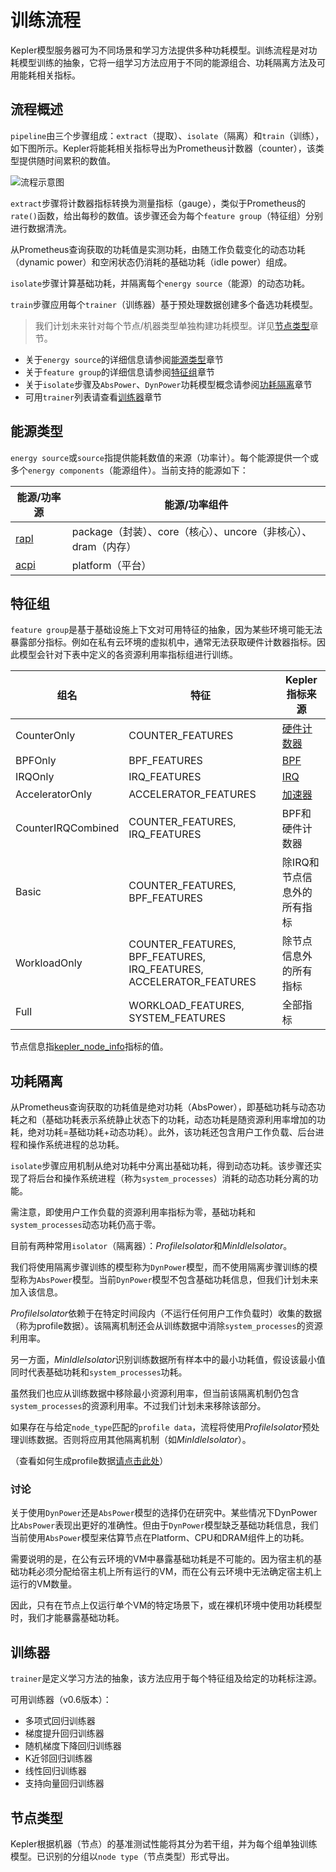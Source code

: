 # 训练流程

Kepler模型服务器可为不同场景和学习方法提供多种功耗模型。训练流程是对功耗模型训练的抽象，它将一组学习方法应用于不同的能源组合、功耗隔离方法及可用能耗相关指标。

## 流程概述

`pipeline`由三个步骤组成：`extract`（提取）、`isolate`（隔离）和`train`（训练），如下图所示。Kepler将能耗相关指标导出为Prometheus计数器（counter），该类型提供随时间累积的数值。

![流程示意图](../fig/pipeline_plot.png)

`extract`步骤将计数器指标转换为测量指标（gauge），类似于Prometheus的`rate()`函数，给出每秒的数值。该步骤还会为每个`feature group`（特征组）分别进行数据清洗。

从Prometheus查询获取的功耗值是实测功耗，由随工作负载变化的动态功耗（dynamic power）和空闲状态仍消耗的基础功耗（idle power）组成。

`isolate`步骤计算基础功耗，并隔离每个`energy source`（能源）的动态功耗。

`train`步骤应用每个`trainer`（训练器）基于预处理数据创建多个备选功耗模型。

> 我们计划未来针对每个节点/机器类型单独构建功耗模型。详见[节点类型](#node-type)章节。

- 关于`energy source`的详细信息请参阅[能源类型](#energy-source)章节
- 关于`feature group`的详细信息请参阅[特征组](#feature-group)章节  
- 关于`isolate`步骤及`AbsPower`、`DynPower`功耗模型概念请参阅[功耗隔离](#power-isolation)章节
- 可用`trainer`列表请查看[训练器](#trainer)章节

## 能源类型

`energy source`或`source`指提供能耗数值的来源（功率计）。每个能源提供一个或多个`energy components`（能源组件）。当前支持的能源如下：

能源/功率源 | 能源/功率组件
---|---
[rapl](../design/kepler-energy-sources.md) | package（封装）、core（核心）、uncore（非核心）、dram（内存）
[acpi](../design/kepler-energy-sources.md#using-kernel-driver-xgene-hwmon) | platform（平台）

## 特征组

`feature group`是基于基础设施上下文对可用特征的抽象，因为某些环境可能无法暴露部分指标。例如在私有云环境的虚拟机中，通常无法获取硬件计数器指标。因此模型会针对下表中定义的各资源利用率指标组进行训练。

组名 | 特征 | Kepler指标来源
---|---|---
CounterOnly | COUNTER_FEATURES | [硬件计数器](../design/metrics.md)
BPFOnly | BPF_FEATURES | [BPF](../design/metrics.md)
IRQOnly | IRQ_FEATURES | [IRQ](../design/metrics.md)
AcceleratorOnly | ACCELERATOR_FEATURES | [加速器](../design/metrics.md)
CounterIRQCombined | COUNTER_FEATURES, IRQ_FEATURES | BPF和硬件计数器
Basic | COUNTER_FEATURES, BPF_FEATURES | 除IRQ和节点信息外的所有指标
WorkloadOnly | COUNTER_FEATURES, BPF_FEATURES, IRQ_FEATURES, ACCELERATOR_FEATURES | 除节点信息外的所有指标
Full | WORKLOAD_FEATURES, SYSTEM_FEATURES | 全部指标

节点信息指[kepler_node_info](../design/metrics.md)指标的值。

## 功耗隔离

从Prometheus查询获取的功耗值是绝对功耗（AbsPower），即基础功耗与动态功耗之和（基础功耗表示系统静止状态下的功耗，动态功耗是随资源利用率增加的功耗，绝对功耗=基础功耗+动态功耗）。此外，该功耗还包含用户工作负载、后台进程和操作系统进程的总功耗。

`isolate`步骤应用机制从绝对功耗中分离出基础功耗，得到动态功耗。该步骤还实现了将后台和操作系统进程（称为`system_processes`）消耗的动态功耗分离的功能。

需注意，即使用户工作负载的资源利用率指标为零，基础功耗和`system_processes`动态功耗仍高于零。

目前有两种常用`isolator`（隔离器）：*ProfileIsolator*和*MinIdleIsolator*。

我们将使用隔离步骤训练的模型称为`DynPower`模型，而不使用隔离步骤训练的模型称为`AbsPower`模型。当前`DynPower`模型不包含基础功耗信息，但我们计划未来加入该信息。

*ProfileIsolator*依赖于在特定时间段内（不运行任何用户工作负载时）收集的数据（称为profile数据）。该隔离机制还会从训练数据中消除`system_processes`的资源利用率。

另一方面，*MinIdleIsolator*识别训练数据所有样本中的最小功耗值，假设该最小值同时代表基础功耗和`system_processes`功耗。

虽然我们也应从训练数据中移除最小资源利用率，但当前该隔离机制仍包含`system_processes`的资源利用率。不过我们计划未来移除该部分。

如果存在与给定`node_type`匹配的`profile data`，流程将使用*ProfileIsolator*预处理训练数据。否则将应用其他隔离机制（如*MinIdleIsolator*）。

（查看如何生成profile数据[请点击此处](./node_profile.md)）

### 讨论

关于使用`DynPower`还是`AbsPower`模型的选择仍在研究中。某些情况下DynPower比`AbsPower`表现出更好的准确性。但由于`DynPower`模型缺乏基础功耗信息，我们当前使用`AbsPower`模型来估算节点在Platform、CPU和DRAM组件上的功耗。

需要说明的是，在公有云环境的VM中暴露基础功耗是不可能的。因为宿主机的基础功耗必须分配给宿主机上所有运行的VM，而在公有云环境中无法确定宿主机上运行的VM数量。

因此，只有在节点上仅运行单个VM的特定场景下，或在裸机环境中使用功耗模型时，我们才能暴露基础功耗。

## 训练器

`trainer`是定义学习方法的抽象，该方法应用于每个特征组及给定的功耗标注源。

可用训练器（v0.6版本）：
- 多项式回归训练器
- 梯度提升回归训练器
- 随机梯度下降回归训练器
- K近邻回归训练器
- 线性回归训练器
- 支持向量回归训练器

## 节点类型

Kepler根据机器（节点）的基准测试性能将其分为若干组，并为每个组单独训练模型。已识别的分组以`node type`（节点类型）形式导出。